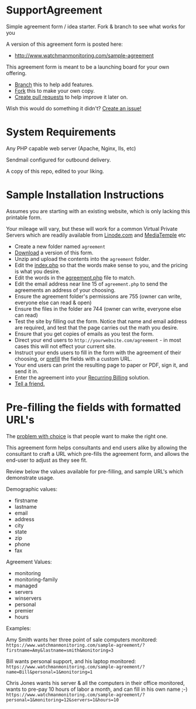 SupportAgreement
================

Simple agreement form / idea starter. Fork &amp; branch to see what works for you

A version of this agreement form is posted here:  
* http://www.watchmanmonitoring.com/sample-agreement



This agreement form is meant to be a launching board for your own offering.


* [Branch](https://help.github.com/articles/fork-a-repo#create-branches) this to help add features.  
* [Fork](https://help.github.com/articles/fork-a-repo) this to make your own copy.  
* [Create pull requests](https://help.github.com/articles/using-pull-requests) to help improve it later on.

Wish this would do something it didn't? [Create an issue!](https://github.com/watchmanmonitoring/SupportAgreement/issues)


System Requirements
==================
Any PHP capable web server (Apache, Nginx, IIs, etc)

Sendmail configured for outbound delivery.

A copy of this repo, edited to your liking.



Sample Installation Instructions
=================

Assumes you are starting with an existing website, which is only lacking this printable form.

Your mileage will vary, but these will work for a common Virtual Private Servers which are readily available from [Linode.com](https://www.linode.com/?r=ea518eaa5998a73ab056c3f5065607a3c55ff7f5) and [MediaTemple](http://www.mediatemple.net) etc


* Create a new folder named `agreement`
* [Download](https://github.com/watchmanmonitoring/SupportAgreement/releases/latest) a version of this form.
* Unzip and upload the contents into the `agreement` folder.
* Edit the [index.php](https://github.com/watchmanmonitoring/SupportAgreement/blob/master/sample-agreement-php/index.php) so that the words make sense to you, and the pricing is what you desire.
* Edit the words in the [agreement.php](https://github.com/watchmanmonitoring/SupportAgreement/blob/master/sample-agreement-php/agreement.php) file to match.
* Edit the email address near line 15 of `agreement.php` to send the agreements an address of your choosing.
* Ensure the agreement folder's permissions are 755 (owner can write, everyone else can read & open)
* Ensure the files in the folder are 744 (owner can write, everyone else can read)
* Test the site by filling out the form. Notice that name and email address are required, and test that the page carries out the math you desire.
* Ensure that you get copies of emails as you test the form.
* Direct your end users to `http://yourwebsite.com/agreement` - in most cases this will not effect your current site.
* Instruct your ends users to fill in the form with the agreement of their choosing, or [prefill](https://github.com/watchmanmonitoring/SupportAgreement/blob/master/README.md#prefilling-the-fields) the fields with a custom URL.
* Your end users can print the resulting page to paper or PDF, sign it, and send it in.
* Enter the agreement into your [Recurring Billing](http://www.watchmanmonitoring.com/community-access) solution.
* [Tell a friend.](http://www.watchmanmonitoring.com/refer)


Pre-filling the fields with formatted URL's
===============

The [problem with choice](http://www.ted.com/talks/barry_schwartz_on_the_paradox_of_choice.html) is that people want to make the right one.  

This agreement form helps consultants and end users alike by allowing the consultant to craft a URL which pre-fills the agreement form, and allows the end-user to adjust as they see fit.

Review below the values available for pre-filling, and sample URL's which demonstrate usage.

Demographic values:
* firstname
* lastname
* email
* address
* city
* state
* zip
* phone
* fax


Agreement Values:

* monitoring  
* monitoring-family  
* managed  
* servers  
* winservers  
* personal  
* premier  
* hours  


Examples:  

Amy Smith wants her three point of sale computers monitored:  
`https://www.watchmanmonitoring.com/sample-agreement/?firstname=Amy&lastname=smith&monitoring=3`  

Bill wants personal support, and his laptop monitored:
`https://www.watchmanmonitoring.com/sample-agreement/?name=Bill&personal=1&monitoring=1`  

Chris Jones wants his server & all the computers in their office monitored, wants to pre-pay 10 hours of labor a month, and can fill in his own name ;-)  
`https://www.watchmanmonitoring.com/sample-agreement/?personal=1&monitoring=12&servers=1&hours=10`  



